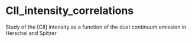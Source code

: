 # CII_intensity_correlations
Study of the [CII] intensity as a function of the dust continuum emission in Herschel and Spitzer
